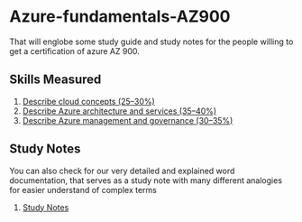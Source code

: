 # Azure-fundamentals-AZ900
That will englobe some study guide and study notes for the people willing to get a certification of azure AZ 900.

## Skills Measured

1. [Describe cloud concepts (25–30%)](https://github.com/augustokk/Azure-fundamentals-AZ900/blob/main/Describe%20cloud%20concepts.md)
1. [Describe Azure architecture and services (35–40%)](https://github.com/augustokk/Azure-fundamentals-AZ900/blob/main/Describe%20Azure%20architecture%20and%20services.md)
1. [Describe Azure management and governance (30–35%)](https://github.com/augustokk/Azure-fundamentals-AZ900/blob/main/Describe%20Azure%20management%20and%20governance.md)

## Study Notes 
You can also check for our very detailed and explained word documentation, that serves as a study note with many different analogies for easier understand of complex terms
1. [Study Notes](https://github.com/augustokk/Azure-fundamentals-AZ900/blob/main/azure%20az900.docx)
